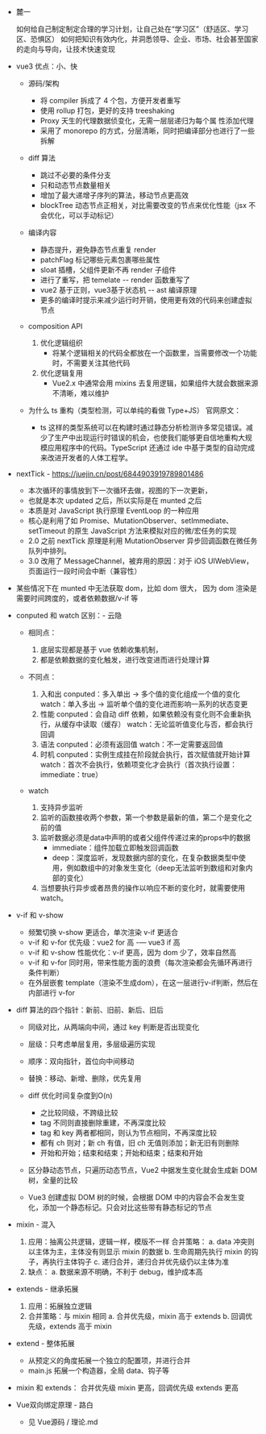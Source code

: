 - 麓一

    如何给自己制定制定合理的学习计划，让自己处在“学习区”（舒适区、学习区、恐惧区）
    如何把知识有效内化，并洞悉领导、企业、市场、社会甚至国家的走向与导向，让技术快速变现



- vue3 优点：小、快
    - 源码/架构
        - 将 compiler 拆成了 4 个包，方便开发者重写
        - 使用 rollup 打包，更好的支持 treeshaking
        - Proxy 天生的代理数据侦变化，无需一层层递归为每个属 性添加代理
        - 采用了 monorepo 的方式，分层清晰，同时把编译部分也进行了一些拆解
    - diff 算法
        - 跳过不必要的条件分支
        - 只和动态节点数量相关
        - 增加了最大递增子序列的算法，移动节点更高效
        - blockTree 动态节点正相关，对比需要改变的节点来优化性能（jsx 不会优化，可以手动标记）
    - 编译内容
        - 静态提升，避免静态节点重复 render
        - patchFlag 标记哪些元素包裹哪些属性
        - sloat 插槽，父组件更新不再 render 子组件
        - 进行了重写，把 temelate -- render 函数重写了
        - vue2 基于正则，vue3基于状态机 -- ast 编译原理
        - 更多的编译时提示来减少运行时开销，使用更有效的代码来创建虚拟节点
    
    - composition API
        1. 优化逻辑组织
            - 将某个逻辑相关的代码全都放在一个函数里，当需要修改一个功能时，不需要关注其他代码
        2. 优化逻辑复用
            - Vue2.x 中通常会用 mixins 去复用逻辑，如果组件大就会数据来源不清晰，难以维护

    - 为什么 ts 重构（类型检测，可以单纯的看做 Type+JS）
        官网原文：
        - ts 这样的类型系统可以在构建时通过静态分析检测许多常见错误。减少了生产中出现运行时错误的机会，也使我们能够更自信地重构大规模应用程序中的代码。TypeScript 还通过 ide 中基于类型的自动完成来改进开发者的人体工程学。



- nextTick - https://juejin.cn/post/6844903919789801486
    - 本次循环的事情放到下一次循环去做，视图的下一次更新，
    - 也就是本次 updated 之后，所以实际是在 munted 之后
    - 本质是对 JavaScript 执行原理 EventLoop 的一种应用
    - 核心是利用了如 Promise、MutationObserver、setImmediate、setTimeout 的原生 JavaScript 方法来模拟对应的微/宏任务的实现
    - 2.0 之前 nextTick 原理是利用 MutationObserver 异步回调函数在微任务队列中排列。
    - 3.0 改用了 MessageChannel，被弃用的原因：对于 iOS UIWebView，页面运行一段时间会中断（兼容性）



- 某些情况下在 munted 中无法获取 dom，比如 dom 很大，
    因为 dom 渲染是需要时间跨度的，或者依赖数据/v-if 等



- conputed 和 watch 区别：- 云隐
    - 相同点：
        1. 底层实现都是基于 vue 依赖收集机制，
        2. 都是依赖数据的变化触发，进行改变进而进行处理计算

    - 不同点：
        1. 入和出
            conputed：多入单出 -> 多个值的变化组成一个值的变化
            watch：单入多出 -> 监听单个值的变化进而影响一系列的状态变更
        2. 性能
            conputed：会自动 diff 依赖，如果依赖没有变化则不会重新执行，从缓存中读取（缓存）
            watch：无论监听值变化与否，都会执行回调
        3. 语法
            conputed：必须有返回值
            watch：不一定需要返回值
        4. 时机
            conputed：实例生成挂在阶段就会执行，首次赋值就开始计算
            watch：首次不会执行，依赖项变化才会执行（首次执行设置：immediate：true）

    - watch
        1. 支持异步监听
        2. 监听的函数接收两个参数，第一个参数是最新的值，第二个是变化之前的值
        3. 监听数据必须是data中声明的或者父组件传递过来的props中的数据
            - immediate：组件加载立即触发回调函数
            - deep：深度监听，发现数据内部的变化，在复杂数据类型中使用，例如数组中的对象发生变化（deep无法监听到数组和对象内部的变化）
        4. 当想要执行异步或者昂贵的操作以响应不断的变化时，就需要使用watch。

    

- v-if 和 v-show
    - 频繁切换 v-show 更适合，单次渲染 v-if 更适合
    - v-if 和 v-for 优先级：vue2 for 高 -— vue3 if 高
    - v-if 和 v-show 性能优化：v-if 更高，因为 dom 少了，效率自然高
    - v-if 和 v-for 同时用，带来性能方面的浪费（每次渲染都会先循环再进行条件判断）
    - 在外层嵌套 template（渲染不生成dom），在这一层进行v-if判断，然后在内部进行 v-for

        
    
- diff 算法的四个指针：新前、旧前、新后、旧后
    - 同级对比，从两端向中间，通过 key 判断是否出现变化
    - 层级：只考虑单层复用，多层级遍历实现
    - 顺序：双向指针，首位向中间移动
    - 替换：移动、新增、删除，优先复用

    - diff 优化时间复杂度到O(n)
        - 之比较同级，不跨级比较
        - tag 不同则直接删除重建，不再深度比较
        - tag 和 key 两者都相同，则认为节点相同，不再深度比较
        - 都有 ch 则对；新 ch 有值，旧 ch 无值则添加；新无旧有则删除
        - 开始和开始；结束和结束；开始和结束；结束和开始

    - 区分静动态节点，只遍历动态节点，Vue2 中据发生变化就会生成新 DOM 树，全量的比较
    - Vue3 创建虚拟 DOM 树的时候，会根据 DOM 中的内容会不会发生变化，添加一个静态标记。只会对比这些带有静态标记的节点



- mixin - 混入
    1. 应用：抽离公共逻辑，逻辑一样，模版不一样
        合并策略：
            a. data 冲突则以主体为主，主体没有则显示 mixin 的数据
            b. 生命周期先执行 mixin 的钩子，再执行主体钩子
            c. 递归合并，递归合并优先级仍以主体为准
    2. 缺点：
        a. 数据来源不明确，不利于 debug，维护成本高



- extends - 继承拓展
    1. 应用：拓展独立逻辑
    2. 合并策略：与 mixin 相同
        a. 合并优先级，mixin 高于 extends
        b. 回调优先级，extends 高于 mixin

- extend - 整体拓展
    - 从预定义的角度拓展一个独立的配置项，并进行合并
    - main.js 拓展一个构造器，全局 data、钩子等



- mixin 和 extends：
    合并优先级 mixin 更高，回调优先级 extends 更高



- Vue双向绑定原理 - 路白
    - 见 Vue源码 / 理论.md

